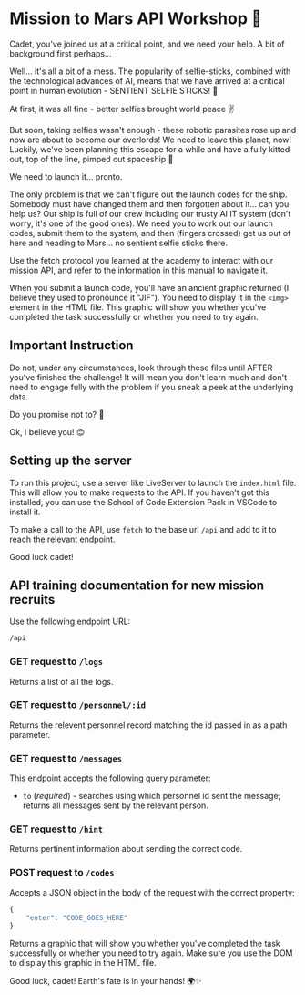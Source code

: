 # Mission to Mars API Workshop 🚀

Cadet, you've joined us at a critical point, and we need your help. A bit of background first perhaps...

Well... it's all a bit of a mess. The popularity of selfie-sticks, combined with the technological advances of AI, means that we have arrived at a critical point in human evolution - SENTIENT SELFIE STICKS! 🤖

At first, it was all fine - better selfies brought world peace ✌️

But soon, taking selfies wasn't enough - these robotic parasites rose up and now are about to become our overlords! We need to leave this planet, now! Luckily, we've been planning this escape for a while and have a fully kitted out, top of the line, pimped out spaceship 🚀

We need to launch it... pronto.

The only problem is that we can't figure out the launch codes for the ship. Somebody must have changed them and then forgotten about it... can you help us? Our ship is full of our crew including our trusty AI IT system (don't worry, it's one of the good ones). We need you to work out our launch codes, submit them to the system, and then (fingers crossed) get us out of here and heading to Mars... no sentient selfie sticks there.

Use the fetch protocol you learned at the academy to interact with our mission API, and refer to the information in this manual to navigate it.

When you submit a launch code, you'll have an ancient graphic returned (I believe they used to pronounce it "JIF"). You need to display it in the `<img>` element in the HTML file. This graphic will show you whether you've completed the task successfully or whether you need to try again.

## Important Instruction

Do not, under any circumstances, look through these files until AFTER you've finished the challenge! It will mean you don't learn much and don't need to engage fully with the problem if you sneak a peek at the underlying data.

Do you promise not to? 🤨

Ok, I believe you! 😊

## Setting up the server

To run this project, use a server like LiveServer to launch the `index.html` file. This will allow you to make requests to the API. If you haven't got this installed, you can use the School of Code Extension Pack in VSCode to install it.

To make a call to the API, use `fetch` to the base url `/api` and add to it to reach the relevant endpoint.

Good luck cadet!

## API training documentation for new mission recruits

Use the following endpoint URL:

```bash
/api
```

### GET request to `/logs`

Returns a list of all the logs.

### GET request to `/personnel/:id`

Returns the relevent personnel record matching the id passed in as a path parameter.

### GET request to `/messages`

This endpoint accepts the following query parameter:

- `to` (*required*) - searches using which personnel id sent the message; returns all messages sent by the relevant person.

### GET request to `/hint`

Returns pertinent information about sending the correct code.

### POST request to `/codes`

Accepts a JSON object in the body of the request with the correct property:

```js
{
    "enter": "CODE_GOES_HERE"
}
```

Returns a graphic that will show you whether you've completed the task successfully or whether you need to try again. Make sure you use the DOM to display this graphic in the HTML file.

Good luck, cadet! Earth's fate is in your hands! 🌍✨
